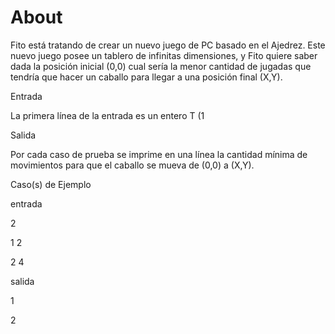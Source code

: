 # About

Fito está tratando de crear un nuevo juego de PC basado en el Ajedrez. Este nuevo juego posee un tablero de infinitas  dimensiones, y Fito quiere saber dada la posición inicial (0,0) cual sería la menor cantidad de jugadas que tendría que hacer un caballo para llegar a una posición final (X,Y).

Entrada

La primera línea de la entrada es un entero T (1

Salida

Por cada caso de prueba se imprime en una línea la cantidad mínima de movimientos para que el caballo se mueva de (0,0) a (X,Y).

Caso(s) de Ejemplo

entrada

2

1 2

2 4

salida

1

2